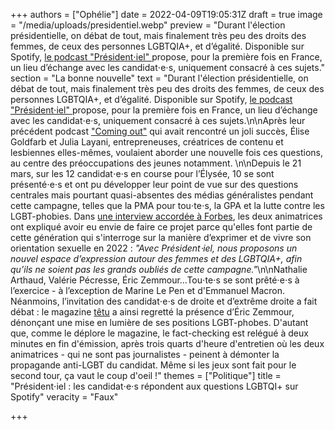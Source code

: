+++
authors = ["Ophélie"]
date = 2022-04-09T19:05:31Z
draft = true
image = "/media/uploads/presidentiel.webp"
preview = "Durant l'élection présidentielle, on débat de tout, mais finalement très peu des droits des femmes, de ceux des personnes LGBTQIA+, et d’égalité. Disponible sur Spotify, [le podcast \"Président⋅iel\" ](https://open.spotify.com/show/2qIUwhAXn6EKw50pPp5T3M?go=1&sp_cid=1e345be4b448da577858cfd961069cd5)propose, pour la première fois en France, un lieu d’échange avec les candidat⋅e⋅s, uniquement consacré à ces sujets."
section = "La bonne nouvelle"
text = "Durant l'élection présidentielle, on débat de tout, mais finalement très peu des droits des femmes, de ceux des personnes LGBTQIA+, et d’égalité. Disponible sur Spotify, [le podcast \"Président⋅iel\" ](https://open.spotify.com/show/2qIUwhAXn6EKw50pPp5T3M?go=1&sp_cid=1e345be4b448da577858cfd961069cd5)propose, pour la première fois en France, un lieu d’échange avec les candidat⋅e⋅s, uniquement consacré à ces sujets.\n\nAprès leur précédent podcast [\"Coming out\"](https://open.spotify.com/show/59UuXPmc80CN2YsRAFsqVP?si=e31867b82fce4ed3) qui avait rencontré un joli succès, Élise Goldfarb et Julia Layani, entrepreneuses, créatrices de contenu et lesbiennes elles-mêmes, voulaient aborder une nouvelle fois ces questions, au centre des préoccupations des jeunes notamment. \n\nDepuis le 21 mars, sur les 12 candidat⋅e⋅s en course pour l’Élysée, 10 se sont présenté⋅e⋅s et ont pu développer leur point de vue sur des questions centrales mais pourtant quasi-absentes des médias généralistes pendant cette campagne, telles que la PMA pour tou⋅te⋅s, la GPA et la lutte contre les LGBT-phobies. Dans [une interview accordée à Forbes](https://www.forbes.fr/politique/president-iel-le-podcast-qui-met-la-question-de-legalite-femmes-hommes-et-des-lgbtqia-au-coeur-du-debat/), les deux animatrices ont expliqué avoir eu envie de faire ce projet parce qu'elles font partie de cette génération qui s'interroge sur la manière d’exprimer et de vivre son orientation sexuelle en 2022 : _\"Avec Président⋅iel, nous proposons un nouvel espace d’expression autour des femmes et des LGBTQIA+, afin qu’ils ne soient pas les grands oubliés de cette campagne.\"_\n\nNathalie Arthaud, Valérie Pécresse, Éric Zemmour...Tou⋅te⋅s se sont prêté⋅e⋅s à l’exercice - à l’exception de Marine Le Pen et d'Emmanuel Macron. Néanmoins, l’invitation des candidat⋅e⋅s de droite et d’extrême droite a fait débat : le magazine [têtu](https://tetu.com/2022/03/23/election-presidentielle-2022-podcast-president-iel-lgbt-spotify-invite-candidat-eric-zemmour-billet-critique/) a ainsi regretté la présence d’Éric Zemmour, dénonçant une mise en lumière de ses positions LGBT-phobes. D'autant que, comme le déplore le magazine, le fact-checking est relégué à deux minutes en fin d'émission, après trois quarts d'heure d'entretien où les deux animatrices - qui ne sont pas journalistes - peinent à démonter la propagande anti-LGBT du candidat. Même si les jeux sont fait pour le second tour, ça vaut le coup d'oeil !"
themes = ["Politique"]
title = "Président⋅iel : les candidat⋅e⋅s répondent aux questions LGBTQI+ sur Spotify"
veracity = "Faux"

+++

